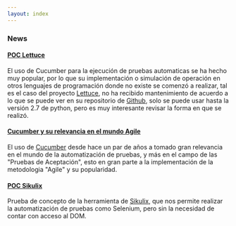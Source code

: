 ```yaml
---
layout: index
---
```


### News

#### [POC Lettuce](/pocs/poc-lettuce.html)

El uso de Cucumber para la ejecución de pruebas automaticas se ha hecho muy popular, por lo que su implementación o simulación de operación en otros lenguajes de programación donde no existe se comenzó a realizar, tal es el caso del proyecto [Lettuce](/pocs/poc_lettuce.html), no ha recibido mantenimiento de acuerdo a lo que se puede ver en su repositorio de [Github](https://github.com/gabrielfalcao/lettuce), solo se puede usar hasta la versión 2.7 de python, pero es muy interesante revisar la forma en que se realizó.

#### [Cucumber y su relevancia en el mundo Agile](/blog/posts/cucumber.html)

El uso de [Cucumber](/blog/posts/cucumber.html) desde hace un par de años a tomado gran relevancia en el mundo de la automatización de pruebas, y más en el campo de las "Pruebas de Aceptación", esto en gran parte a la implementación de la metodologia "Agile" y su popularidad.

#### [POC Sikulix](/pocs/poc-sikulix.html)

Prueba de concepto de la herramienta de [Sikulix](/pocs/poc-sikulix.html), que nos permite realizar la automatización de pruebas como Selenium, pero sin la necesidad de contar con acceso al DOM.

